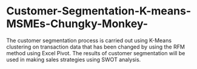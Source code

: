 # Customer-Segmentation-K-means-MSMEs-Chungky-Monkey-
The customer segmentation process is carried out using K-Means clustering on transaction data that has been changed by using the RFM method using Excel Pivot. The results of customer segmentation will be used in making sales strategies using SWOT analysis. 
